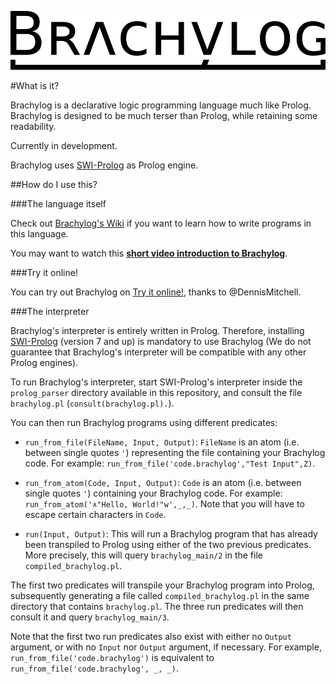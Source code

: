 <p align="center"><a href="https://github.com/JCumin/Brachylog"><img src="https://github.com/JCumin/Brachylog/blob/master/misc/brachylog_logo.png" alt="Brachylog" width="600"/></a></p>

#What is it?

Brachylog is a declarative logic programming language much like Prolog. Brachylog is designed to be much terser than Prolog, while retaining some readability.

Currently in development.

Brachylog uses [SWI-Prolog](http://www.swi-prolog.org/) as Prolog engine.

##How do I use this?

###The language itself

Check out [Brachylog's Wiki](https://github.com/JCumin/Brachylog/wiki) if you want to learn how to write programs in this language.

You may want to watch this [**short video introduction to Brachylog**](https://www.youtube.com/watch?v=XYVhZ-MFcUs).

###Try it online!

You can try out Brachylog on [Try it online!](https://tio.run/nexus/brachylog2), thanks to @DennisMitchell.

###The interpreter

Brachylog's interpreter is entirely written in Prolog. Therefore, installing [SWI-Prolog](http://www.swi-prolog.org/) (version 7 and up) is mandatory to use Brachylog (We do not guarantee that Brachylog's interpreter will be compatible with any other Prolog engines).

To run Brachylog's interpreter, start SWI-Prolog's interpreter inside the `prolog_parser` directory available in this repository, and consult the file `brachylog.pl` (`consult(brachylog.pl).`).

You can then run Brachylog programs using different predicates:

 - `run_from_file(FileName, Input, Output)`: `FileName` is an atom (i.e. between single quotes `'`) representing the file containing your Brachylog code. For example: `run_from_file('code.brachylog',"Test Input",Z)`.
 
 - `run_from_atom(Code, Input, Output)`: `Code` is an atom (i.e. between single quotes `'`) containing your Brachylog code. For example: `run_from_atom('∧"Hello, World!"w',_,_)`. Note that you will have to escape certain characters in `Code`.

 - `run(Input, Output)`: This will run a Brachylog program that has already been transpiled to Prolog using either of the two previous predicates. More precisely, this will query `brachylog_main/2` in the file `compiled_brachylog.pl`.

The first two predicates will transpile your Brachylog program into Prolog, subsequently generating a file called `compiled_brachylog.pl` in the same directory that contains `brachylog.pl`. The three run predicates will then consult it and query `brachylog_main/3`.
 
Note that the first two run predicates also exist with either no `Output` argument, or with no `Input` nor `Output` argument, if necessary. For example, `run_from_file('code.brachylog')` is equivalent to `run_from_file('code.brachylog', _, _)`.
